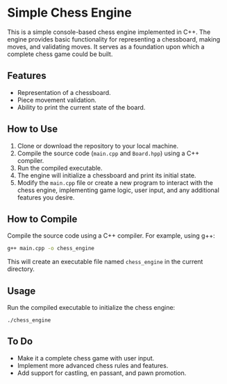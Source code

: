 # Simple Chess Engine

This is a simple console-based chess engine implemented in C++. The engine provides basic functionality for representing a chessboard, making moves, and validating moves. It serves as a foundation upon which a complete chess game could be built.

## Features

- Representation of a chessboard.
- Piece movement validation.
- Ability to print the current state of the board.

## How to Use

1. Clone or download the repository to your local machine.
2. Compile the source code (`main.cpp` and `Board.hpp`) using a C++ compiler.
3. Run the compiled executable.
4. The engine will initialize a chessboard and print its initial state.
5. Modify the `main.cpp` file or create a new program to interact with the chess engine, implementing game logic, user input, and any additional features you desire.

## How to Compile

Compile the source code using a C++ compiler. For example, using g++:

```bash
g++ main.cpp -o chess_engine
```

This will create an executable file named `chess_engine` in the current directory.

## Usage
Run the compiled executable to initialize the chess engine:
    
    ./chess_engine

## To Do
- Make it a complete chess game with user input.
- Implement more advanced chess rules and features.
- Add support for castling, en passant, and pawn promotion.
